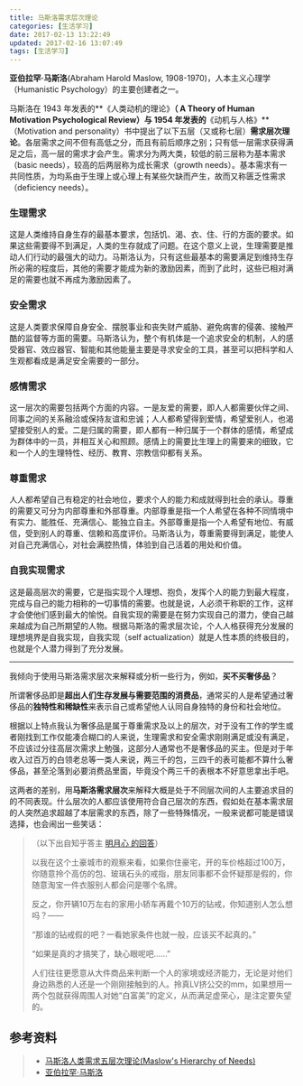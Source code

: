 ```yaml
---
title: 马斯洛需求层次理论
categories: [生活学习]
date: 2017-02-13 13:22:49
updated: 2017-02-16 13:07:49
tags: [生活学习]
---
```




**亚伯拉罕·马斯洛**(Abraham Harold Maslow, 1908-1970)，人本主义心理学（Humanistic Psychology）的主要创建者之一。

马斯洛在 1943 年发表的**《人类动机的理论》**（ A Theory of Human Motivation Psychological Review）与 1954 年发表的**《动机与人格》**（Motivation and personality）书中提出了以下五层（又或称七层）**需求层次理论**。各层需求之间不但有高低之分，而且有前后顺序之别；只有低一层需求获得满足之后，高一层的需求才会产生。需求分为两大类，较低的前三层称为基本需求（basic needs），较高的后两层称为成长需求（growth needs）。基本需求有一共同性质，为均系由于生理上或心理上有某些欠缺而产生，故而又称匮乏性需求（deficiency needs）。



### 生理需求

这是人类维持自身生存的最基本要求，包括饥、渴、衣、住、行的方面的要求。如果这些需要得不到满足，人类的生存就成了问题。在这个意义上说，生理需要是推动人们行动的最强大的动力。马斯洛认为，只有这些最基本的需要满足到维持生存所必需的程度后，其他的需要才能成为新的激励因素，而到了此时，这些已相对满足的需要也就不再成为激励因素了。

### 安全需求

这是人类要求保障自身安全、摆脱事业和丧失财产威胁、避免病害的侵袭、接触严酷的监督等方面的需要。马斯洛认为，整个有机体是一个追求安全的机制，人的感受器官、效应器官、智能和其他能量主要是寻求安全的工具，甚至可以把科学和人生观都看成是满足安全需要的一部分。

### 感情需求

这一层次的需要包括两个方面的内容。一是友爱的需要，即人人都需要伙伴之间、同事之间的关系融洽或保持友谊和忠诚；人人都希望得到爱情，希望爱别人，也渴望接受别人的爱。二是归属的需要，即人都有一种归属于一个群体的感情，希望成为群体中的一员，并相互关心和照顾。感情上的需要比生理上的需要来的细致，它和一个人的生理特性、经历、教育、宗教信仰都有关系。

### 尊重需求

人人都希望自己有稳定的社会地位，要求个人的能力和成就得到社会的承认。尊重的需要又可分为内部尊重和外部尊重。内部尊重是指一个人希望在各种不同情境中有实力、能胜任、充满信心、能独立自主。外部尊重是指一个人希望有地位、有威信，受到别人的尊重、信赖和高度评价。马斯洛认为，尊重需要得到满足，能使人对自己充满信心，对社会满腔热情，体验到自己活着的用处和价值。

### 自我实现需求

这是最高层次的需要，它是指实现个人理想、抱负，发挥个人的能力到最大程度，完成与自己的能力相称的一切事情的需要。也就是说，人必须干称职的工作，这样才会使他们感到最大的愉悦。自我实现的需要是在努力实现自己的潜力，使自己越来越成为自己所期望的人物。根据马斯洛的需求层次论，个人人格获得充分发展的理想境界是自我实现，自我实现（self actualization）就是人性本质的终极目的，也就是个人潜力得到了充分发展。



----



我倾向于使用马斯洛需求层次来解释或分析一些行为，例如，**买不买奢侈品**？

所谓奢侈品即是**超出人们生存发展与需要范围的消费品**，通常买的人是希望通过奢侈品的**独特性和稀缺性**来表示自己或希望他人认同自身独特的身份和社会地位。

根据以上特点我认为奢侈品是属于尊重需求及以上的层次，对于没有工作的学生或者刚找到工作仅能凑合糊口的人来说，生理需求和安全需求刚刚满足或没有满足，不应该过分往高层次需求上勉强，这部分人通常也不是奢侈品的买主。但是对于年收入过百万的白领老总等一类人来说，两三千的包，三四千的表可能都不算什么奢侈品，甚至沦落到必要消费品里面，毕竟没个两三千的表根本不好意思拿出手吧。

这两者的差别，用**马斯洛需求层次**来解释大概是处于不同层次间的人主要追求目的的不同表现。什么层次的人都应该使用符合自己层次的东西，假如处在基本需求层的人突然追求超越了本层需求的东西，除了一些特殊情况，一般来说都可能是错误选择，也会闹出一些笑话：

> （以下出自知乎答主 [明月心 的回答](https://www.zhihu.com/question/29253451/answer/43822556)）
>
> 以我在这个土豪城市的观察来看，如果你住豪宅，开的车价格超过100万，你随意拎个高仿的包、玻璃石头的戒指，朋友同事都不会怀疑那是假的，你随意淘宝一件衣服别人都会问是哪个名牌。
>
> 反之，你开辆10万左右的家用小轿车再戴个10万的钻戒，你知道别人怎么想吗？——
>
> “那谁的钻戒假的吧？一看她家条件也就一般，应该买不起真的。”
>
> “如果是真的才搞笑了，缺心眼呢吧……”
>
> 人们往往更愿意从大件商品来判断一个人的家境或经济能力，无论是对他们身边熟悉的人还是一个刚刚接触到的人。拎真LV挤公交的mm，如果想用一两个包就获得周围人对她“白富美”的定义，从而满足虚荣心，是注定要失望的。





## 参考资料

> - [马斯洛人类需求五层次理论(Maslow's Hierarchy of Needs)](http://wiki.mbalib.com/wiki/马斯洛人类需求五层次理论)
> - [亚伯拉罕·马斯洛](http://wiki.mbalib.com/wiki/亚伯拉罕·马斯洛)